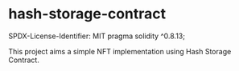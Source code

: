 ﻿# hash-storage-contract

SPDX-License-Identifier: MIT
pragma solidity ^0.8.13;

This project aims a simple NFT implementation using Hash Storage Contract.
